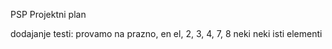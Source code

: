 PSP 
Projektni plan

dodajanje testi:
	provamo na prazno, en el, 2, 3, 4, 7, 8
	neki neki isti elementi
